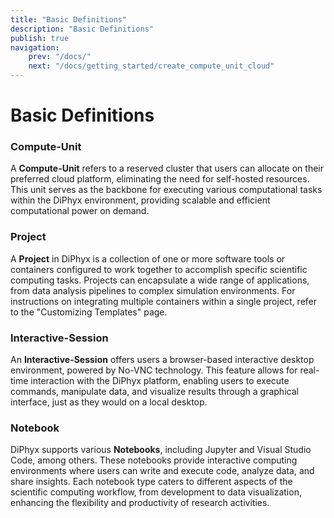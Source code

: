 ```yaml
---
title: "Basic Definitions"
description: "Basic Definitions"
publish: true
navigation:
    prev: "/docs/"
    next: "/docs/getting_started/create_compute_unit_cloud"
---
```


# Basic Definitions

### Compute-Unit

A **Compute-Unit** refers to a reserved cluster that users can allocate on their preferred cloud platform, eliminating the need for self-hosted resources. This unit serves as the backbone for executing various computational tasks within the DiPhyx environment, providing scalable and efficient computational power on demand.

### Project

A **Project** in DiPhyx is a collection of one or more software tools or containers configured to work together to accomplish specific scientific computing tasks. Projects can encapsulate a wide range of applications, from data analysis pipelines to complex simulation environments. For instructions on integrating multiple containers within a single project, refer to the "Customizing Templates" page.

### Interactive-Session

An **Interactive-Session** offers users a browser-based interactive desktop environment, powered by No-VNC technology. This feature allows for real-time interaction with the DiPhyx platform, enabling users to execute commands, manipulate data, and visualize results through a graphical interface, just as they would on a local desktop.

### Notebook

DiPhyx supports various **Notebooks**, including Jupyter and Visual Studio Code, among others. These notebooks provide interactive computing environments where users can write and execute code, analyze data, and share insights. Each notebook type caters to different aspects of the scientific computing workflow, from development to data visualization, enhancing the flexibility and productivity of research activities.

